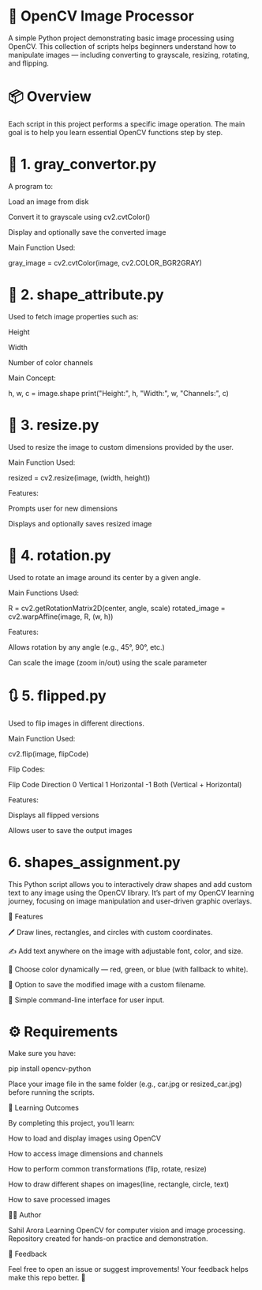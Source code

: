 # 🧠 OpenCV Image Processor

A simple Python project demonstrating basic image processing using OpenCV.
This collection of scripts helps beginners understand how to manipulate images — including converting to grayscale, resizing, rotating, and flipping.

# 📦 Overview

Each script in this project performs a specific image operation.
The main goal is to help you learn essential OpenCV functions step by step.

# 🖤 1. gray_convertor.py

A program to:

Load an image from disk

Convert it to grayscale using cv2.cvtColor()

Display and optionally save the converted image

Main Function Used:

gray_image = cv2.cvtColor(image, cv2.COLOR_BGR2GRAY)

# 📐 2. shape_attribute.py

Used to fetch image properties such as:

Height

Width

Number of color channels

Main Concept:

h, w, c = image.shape
print("Height:", h, "Width:", w, "Channels:", c)

# 📏 3. resize.py

Used to resize the image to custom dimensions provided by the user.

Main Function Used:

resized = cv2.resize(image, (width, height))


Features:

Prompts user for new dimensions

Displays and optionally saves resized image

# 🔄 4. rotation.py

Used to rotate an image around its center by a given angle.

Main Functions Used:

R = cv2.getRotationMatrix2D(center, angle, scale)
rotated_image = cv2.warpAffine(image, R, (w, h))


Features:

Allows rotation by any angle (e.g., 45°, 90°, etc.)

Can scale the image (zoom in/out) using the scale parameter

# 🔃 5. flipped.py

Used to flip images in different directions.

Main Function Used:

cv2.flip(image, flipCode)


Flip Codes:

Flip Code	Direction
0	Vertical
1	Horizontal
-1	Both (Vertical + Horizontal)

Features:

Displays all flipped versions

Allows user to save the output images

# 6. shapes_assignment.py


This Python script allows you to interactively draw shapes and add custom text to any image using the OpenCV library.
It’s part of my OpenCV learning journey, focusing on image manipulation and user-driven graphic overlays.

🎯 Features

🖊️ Draw lines, rectangles, and circles with custom coordinates.

✍️ Add text anywhere on the image with adjustable font, color, and size.

🎨 Choose color dynamically — red, green, or blue (with fallback to white).

💾 Option to save the modified image with a custom filename.

🧠 Simple command-line interface for user input.



# ⚙️ Requirements

Make sure you have:

pip install opencv-python


Place your image file in the same folder (e.g., car.jpg or resized_car.jpg) before running the scripts.

🧠 Learning Outcomes

By completing this project, you’ll learn:

How to load and display images using OpenCV

How to access image dimensions and channels

How to perform common transformations (flip, rotate, resize)

How to draw different shapes on images(line, rectangle, circle, text)

How to save processed images

👨‍💻 Author

Sahil Arora
Learning OpenCV for computer vision and image processing.
Repository created for hands-on practice and demonstration.

💬 Feedback

Feel free to open an issue or suggest improvements!
Your feedback helps make this repo better. 🙌